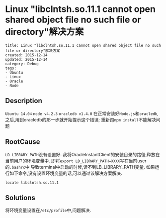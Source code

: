 # Linux "libclntsh.so.11.1 cannot open shared object file no such file or directory"解决方案

```metadata
title: Linux "libclntsh.so.11.1 cannot open shared object file no such file or directory"解决方案
created: 2015-12-14
updated: 2015-12-14
category: Debug
tags:
- Ubuntu
- Linux
- Oracle
- Node

```



## Description

`Ubuntu 14.04`
`node v4.2.3`
`oracledb v1.4.0`
在正常安装好`Node.js`和`oracledb`,之后,用到oracledb的那一步就开始提示这个错误;
重新跑`npm install`不能解决问题


## RootCause

`LD_LIBRARY_PATH`没有设置好.
我将OracleInstantClient的安装目录的路径,释放在当前用户的环境变量中.
即将`export LD_LIBRARY_PATH=XXXX`写在当前user的`.bashrc`中
导致terminal中启动的时候,读不到LB_LIBRARY_PATH变量.
如果运行如下命令,没有设置环境变量的话,可以通过该解决方案解决.
```
locate libclntsh.so.11.1
```


## Solutions

将环境变量设置在`/etc/profile`中,问题解决.
